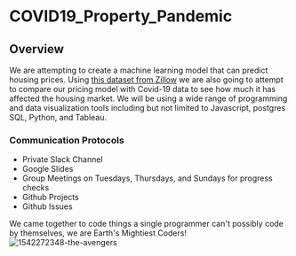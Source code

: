 # COVID19_Property_Pandemic

## Overview
We are attempting to create a machine learning model that can predict housing prices. Using [this dataset from Zillow](https://www.zillow.com/research/data/) we are also going to attempt to compare our pricing model with Covid-19 data to see how much it has affected the housing market. We will be using a wide range of programming and data visualization tools including but not limited to Javascript, postgres SQL, Python, and Tableau.


### Communication Protocols 
- Private Slack Channel
- Google Slides
- Group Meetings on Tuesdays, Thursdays, and Sundays for progress checks
- Github Projects
- Github Issues





We came together to code things a single programmer can't possibly code by themselves, we are Earth's Mightiest Coders!
![1542272348-the-avengers](https://user-images.githubusercontent.com/68392225/101806789-fead0c00-3ad9-11eb-91bc-6704c91e43f8.jpg)
